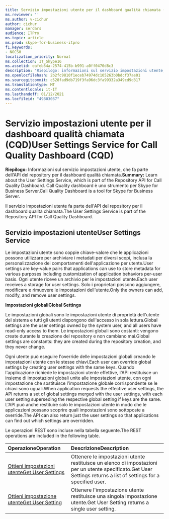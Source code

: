 ```yaml
---
title: Servizio impostazioni utente per il dashboard qualità chiamata (CQD)
ms.reviewer: ''
ms.author: v-cichur
author: cichur
manager: serdars
audience: ITPro
ms.topic: article
ms.prod: skype-for-business-itpro
f1.keywords:
- NOCSH
localization_priority: Normal
ms.collection: IT_Skype16
ms.assetid: eafeb54a-2574-415b-b991-a0ff0470d8c3
description: "Riepilogo: informazioni sul servizio impostazioni utente, che fa parte dell'API del repository per il dashboard qualità chiamata. Call Quality dashboard è uno strumento per Skype for Business Server."
ms.openlocfilehash: 2b2fc9810f1eceb74974dc105263b0bdcf37ae01
ms.sourcegitcommit: c528fad9db719f3fa96dc3fa99332a349cd9d317
ms.translationtype: MT
ms.contentlocale: it-IT
ms.lasthandoff: 01/12/2021
ms.locfileid: "49803037"
---
```

# <a name="user-settings-service-for-call-quality-dashboard-cqd"></a><span data-ttu-id="8d280-104">Servizio impostazioni utente per il dashboard qualità chiamata (CQD)</span><span class="sxs-lookup"><span data-stu-id="8d280-104">User Settings Service for Call Quality Dashboard (CQD)</span></span>
 
<span data-ttu-id="8d280-105">**Riepilogo:** Informazioni sul servizio impostazioni utente, che fa parte dell'API del repository per il dashboard qualità chiamata.</span><span class="sxs-lookup"><span data-stu-id="8d280-105">**Summary:** Learn about the User Settings Service, which is part of the Repository API for Call Quality Dashboard.</span></span> <span data-ttu-id="8d280-106">Call Quality dashboard è uno strumento per Skype for Business Server.</span><span class="sxs-lookup"><span data-stu-id="8d280-106">Call Quality Dashboard is a tool for Skype for Business Server.</span></span>
  
<span data-ttu-id="8d280-107">Il servizio impostazioni utente fa parte dell'API del repository per il dashboard qualità chiamata.</span><span class="sxs-lookup"><span data-stu-id="8d280-107">The User Settings Service is part of the Repository API for Call Quality Dashboard.</span></span>
  
## <a name="user-settings-service"></a><span data-ttu-id="8d280-108">Servizio impostazioni utente</span><span class="sxs-lookup"><span data-stu-id="8d280-108">User Settings Service</span></span>

<span data-ttu-id="8d280-109">Le impostazioni utente sono coppie chiave-valore che le applicazioni possono utilizzare per archiviare i metadati per diversi scopi, inclusa la personalizzazione dei comportamenti dell'applicazione per utente.</span><span class="sxs-lookup"><span data-stu-id="8d280-109">User settings are key-value pairs that applications can use to store metadata for various purposes including customization of application behaviors per-user basis.</span></span> <span data-ttu-id="8d280-110">Ogni utente riceve un archivio per le impostazioni utente.</span><span class="sxs-lookup"><span data-stu-id="8d280-110">Each user receives a storage for user settings.</span></span> <span data-ttu-id="8d280-111">Solo i proprietari possono aggiungere, modificare e rimuovere le impostazioni dell'utente.</span><span class="sxs-lookup"><span data-stu-id="8d280-111">Only the owners can add, modify, and remove user settings.</span></span>
  
 <span data-ttu-id="8d280-112">**Impostazioni globali**</span><span class="sxs-lookup"><span data-stu-id="8d280-112">**Global Settings**</span></span>
  
<span data-ttu-id="8d280-113">Le impostazioni globali sono le impostazioni utente di proprietà dell'utente del sistema e tutti gli utenti dispongono dell'accesso in sola lettura.</span><span class="sxs-lookup"><span data-stu-id="8d280-113">Global settings are the user settings owned by the system user, and all users have read-only access to them.</span></span> <span data-ttu-id="8d280-114">Le impostazioni globali sono costanti: vengono create durante la creazione del repository e non cambiano mai.</span><span class="sxs-lookup"><span data-stu-id="8d280-114">Global settings are constants: they are created during the repository creation, and they never change.</span></span>
  
<span data-ttu-id="8d280-115">Ogni utente può eseguire l'override delle impostazioni globali creando le impostazioni utente con le stesse chiavi.</span><span class="sxs-lookup"><span data-stu-id="8d280-115">Each user can override global settings by creating user settings with the same keys.</span></span> <span data-ttu-id="8d280-116">Quando l'applicazione richiede le impostazioni utente effettive, l'API restituisce un insieme di impostazioni globali unite alle impostazioni utente, con ogni impostazione che sostituisce l'impostazione globale corrispondente se le chiavi sono uguali.</span><span class="sxs-lookup"><span data-stu-id="8d280-116">When application requests the effective user settings, the API returns a set of global settings merged with the user settings, with each user setting superseding the respective global setting if keys are the same.</span></span> <span data-ttu-id="8d280-117">L'API può anche restituire solo le impostazioni utente in modo che le applicazioni possano scoprire quali impostazioni sono sottoposte a override.</span><span class="sxs-lookup"><span data-stu-id="8d280-117">The API can also return just the user settings so that applications can find out which settings are overridden.</span></span> 
  
<span data-ttu-id="8d280-118">Le operazioni REST sono incluse nella tabella seguente.</span><span class="sxs-lookup"><span data-stu-id="8d280-118">The REST operations are included in the following table.</span></span>

|<span data-ttu-id="8d280-119">**Operazione**</span><span class="sxs-lookup"><span data-stu-id="8d280-119">**Operation**</span></span>|<span data-ttu-id="8d280-120">**Descrizione**</span><span class="sxs-lookup"><span data-stu-id="8d280-120">**Description**</span></span>|
|:-----|:-----|
|[<span data-ttu-id="8d280-121">Ottieni impostazioni utente</span><span class="sxs-lookup"><span data-stu-id="8d280-121">Get User Settings</span></span>](get-user-settings.md) <br/> |<span data-ttu-id="8d280-122">Ottenere le impostazioni utente restituisce un elenco di impostazioni per un utente specificato.</span><span class="sxs-lookup"><span data-stu-id="8d280-122">Get User Settings returns a list of settings for a specified user.</span></span>  <br/> |
|[<span data-ttu-id="8d280-123">Ottieni impostazione utente</span><span class="sxs-lookup"><span data-stu-id="8d280-123">Get User Setting</span></span>](get-user-setting.md) <br/> |<span data-ttu-id="8d280-124">Ottenere l'impostazione utente restituisce una singola impostazione utente.</span><span class="sxs-lookup"><span data-stu-id="8d280-124">Get User Setting returns a single user setting.</span></span>  <br/> |
   


